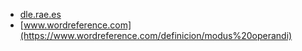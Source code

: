 * [dle.rae.es](https://dle.rae.es/modus%20operandi)
* [www.wordreference.com](https://www.wordreference.com/definicion/modus%20operandi)
